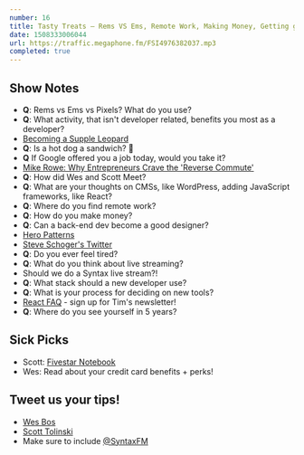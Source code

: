```yaml
---
number: 16
title: Tasty Treats — Rems VS Ems, Remote Work, Making Money, Getting good at Design + more! 🍬
date: 1508333006044
url: https://traffic.megaphone.fm/FSI4976382037.mp3
completed: true
---
```


## Show Notes


* **Q**: Rems vs Ems vs Pixels? What do you use?
* **Q**: What activity, that isn't developer related, benefits you most as a developer?
* [Becoming a Supple Leopard](https://www.amazon.com/gp/product/1936608588/ref=as_li_tl?ie=UTF8&camp=1789&creative=9325&creativeASIN=1936608588&linkCode=as2&tag=leveluptuts01-20&linkId=b9f598d6432ce7394e5b0510fe0bebba)
* **Q**: Is a hot dog a sandwich? 🌭
* **Q** If Google offered you a job today, would you take it?
* [Mike Rowe: Why Entrepreneurs Crave the 'Reverse Commute'](https://www.youtube.com/watch?v=3K-b7CZaPpw)
* **Q**: How did Wes and Scott Meet?
* **Q**: What are your thoughts on CMSs, like WordPress, adding JavaScript frameworks, like React?
* **Q**: Where do you find remote work?
* **Q**: How do you make money?
* **Q**: Can a back-end dev become a good designer?
* [Hero Patterns](http://www.heropatterns.com/)
* [Steve Schoger's Twitter](https://twitter.com/steveschoger)
* **Q**: Do you ever feel tired?
* **Q**: What do you think about live streaming?
* Should we do a Syntax live stream?!
* **Q**: What stack should a new developer use?
* **Q**: What is your process for deciding on new tools?
* [React FAQ](https://reactfaq.site/) - sign up for Tim's newsletter!
* **Q**: Where do you see yourself in 5 years?

## Sick Picks
* Scott: [Fivestar Notebook](http://amzn.to/2xNmnCH)
* Wes: Read about your credit card benefits + perks!

## Tweet us your tips!
* [Wes Bos](https://twitter.com/wesbos)
* [Scott Tolinski](https://twitter.com/stolinski)
* Make sure to include [@SyntaxFM](https://twitter.com/SyntaxFM)

